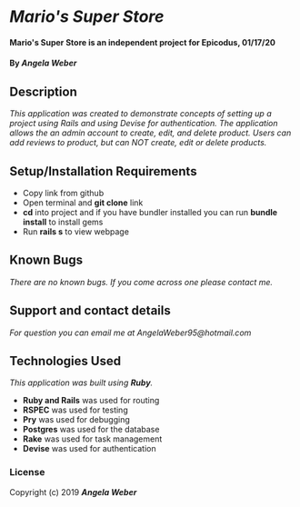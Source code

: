 # _Mario's Super Store_

#### **Mario's Super Store is an independent project for Epicodus, 01/17/20**

#### By _**Angela Weber**_

## Description
  _This application was created to demonstrate concepts of setting up a project using Rails and using Devise for authentication. The application allows the an admin account to create, edit, and delete product. Users can add reviews to product, but can NOT create, edit or delete products._

## Setup/Installation Requirements

* Copy link from github
* Open terminal and __git clone__ link
* __cd__ into project and if you have bundler installed you can run __bundle install__ to install gems
* Run __rails s__ to view webpage




## Known Bugs

_There are no known bugs. If you come across one please contact me._

## Support and contact details

_For question you can email me at AngelaWeber95@hotmail.com_

## Technologies Used

_This application was built using __Ruby__._
* __Ruby and Rails__ was used for routing
* __RSPEC__ was used for testing
* __Pry__ was used for debugging
* __Postgres__ was used for the database
* __Rake__ was used for task management
* __Devise__ was used for authentication

### License

Copyright (c) 2019 **_Angela Weber_**
